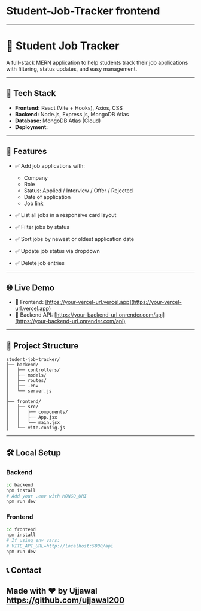 # Student-Job-Tracker frontend
---
# 🎯 Student Job Tracker

A full-stack MERN application to help students track their job applications with filtering, status updates, and easy management.

---

## 🚀 Tech Stack

- **Frontend:** React (Vite + Hooks), Axios, CSS
- **Backend:** Node.js, Express.js, MongoDB Atlas
- **Database:** MongoDB Atlas (Cloud)
- **Deployment:** 
  <!-- - Frontend → [Vercel](https://vercel.com) -->
  <!-- - Backend → [Render](https://render.com) -->

---

## 🎯 Features

- ✅ Add job applications with:
  - Company
  - Role
  - Status: Applied / Interview / Offer / Rejected
  - Date of application
  - Job link

- ✅ List all jobs in a responsive card layout

- ✅ Filter jobs by status

- ✅ Sort jobs by newest or oldest application date

- ✅ Update job status via dropdown

- ✅ Delete job entries

---

## 🌐 Live Demo

- 🔗 Frontend: [https://your-vercel-url.vercel.app](https://your-vercel-url.vercel.app)
- 🔗 Backend API: [https://your-backend-url.onrender.com/api](https://your-backend-url.onrender.com/api)

---

## 📂 Project Structure

```
student-job-tracker/
├── backend/
│   ├── controllers/
│   ├── models/
│   ├── routes/
│   ├── .env
│   └── server.js
│
├── frontend/
│   ├── src/
│   │   ├── components/
│   │   ├── App.jsx
│   │   └── main.jsx
│   └── vite.config.js
```

---

## 🛠️ Local Setup

### Backend

```bash
cd backend
npm install
# Add your .env with MONGO_URI
npm run dev
```

### Frontend

```bash
cd frontend
npm install
# If using env vars:
# VITE_API_URL=http://localhost:5000/api
npm run dev
```

## 📞 Contact

Made with ❤️ by Ujjawal https://github.com/ujjawal200
---
